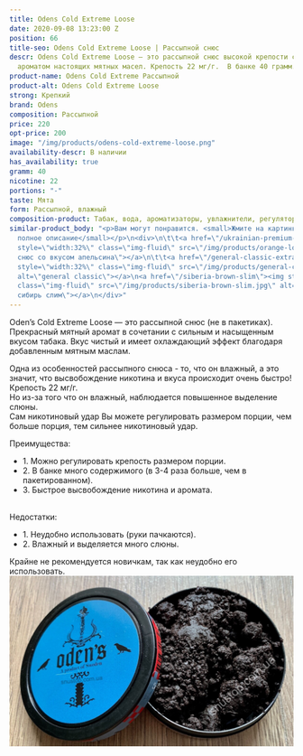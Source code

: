 ```yaml
---
title: Odens Cold Extreme Loose
date: 2020-09-08 13:23:00 Z
position: 66
title-seo: Odens Cold Extreme Loose | Рассыпной снюс
descr: Odens Cold Extreme Loose — это рассыпной снюс высокой крепости с охлаждающим
  ароматом настоящих мятных масел. Крепость 22 мг/г.  В банке 40 грамм.
product-name: Odens Cold Extreme Рассыпной
product-alt: Odens Cold Extreme Loose
strong: Крепкий
brand: Odens
composition: Рассыпной
price: 220
opt-price: 200
image: "/img/products/odens-cold-extreme-loose.png"
availability-descr: В наличии
has_availability: true
gramm: 40
nicotine: 22
portions: "-"
taste: Мята
form: Рассыпной, влажный
composition-product: Табак, вода, ароматизаторы, увлажнители, регуляторы кислотности
similar-product_body: "<p>Вам могут понравится. <small>Жмите на картинки и читайте
  полное описание</small></p>\n<div>\n\t\t<a href=\"/ukrainian-premium-snus-orange-fresh-loose\"><img
  style=\"width:32%\" class=\"img-fluid\" src=\"/img/products/orange-loose.jpg\" alt=\"Рассыпной
  снюс со вкусом апельсина\"></a>\n\t\t<a href=\"/general-classic-extra-strong\"><img
  style=\"width:32%\" class=\"img-fluid\" src=\"/img/products/general-classic-extra-strong-portion.png\"
  alt=\"general classic\"></a>\n<a href=\"/siberia-brown-slim\"><img style=\"width:32%\"
  class=\"img-fluid\" src=\"/img/products/siberia-brown-slim.jpg\" alt=\"Коричневая
  сибирь слим\"></a>\n</div>"
---
```


Oden’s Cold Extreme Loose — это рассыпной снюс (не в пакетиках). Прекрасный мятный аромат в сочетании с сильным и насыщенным вкусом табака. Вкус чистый и имеет охлаждающий эффект благодаря добавленным мятным маслам. 

Одна из особенностей рассыпного снюса - то, что он влажный, а это значит, что высвобождение никотина и вкуса происходит очень быстро! Крепость 22 мг/г.<br>
Но из-за того что он влажный, наблюдается повышенное выделение слюны.<br>
Сам никотиновый удар Вы можете регулировать размером порции, чем больше порция, тем сильнее никотиновый удар.

<div><span>Преимущества:</span>
<ul>
		<li>1. Можно регулировать крепость размером порции.</li>
		<li>2. В банке много содержимого (в 3-4 раза больше, чем в пакетированном).</li>
		<li>3. Быстрое высвобождение никотина и аромата.</li>
	</ul>
</div><br>
<div><span>Недостатки:</span>
<ul>
		<li>1. Неудобно использовать (руки пачкаются).</li>
		<li>2. Влажный и выделяется много слюны.</li>
	</ul>
</div>
Крайне не рекомендуется новичкам, так как неудобно его использовать.
<div class="popup-gallery d-flex mb-3">
	<a href="/img/products/odens-loose/odens-loose-open.jpg" title="Рассыпной снюс Odens"><img class="img-fluid" src="/img/products/odens-loose/odens-loose-open.jpg" alt="Odens Cold Extreme Loose Open"></a>
</div>